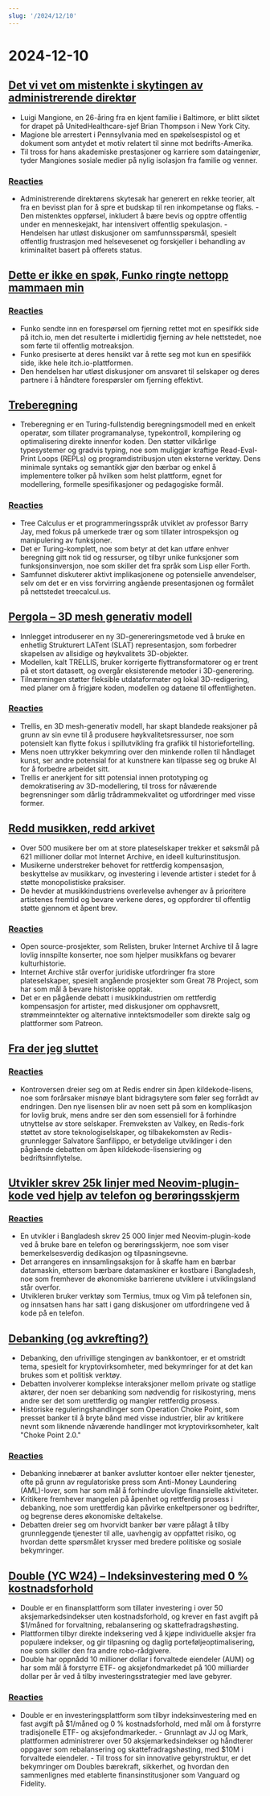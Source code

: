 ```yaml
---
slug: '/2024/12/10'
---
```


# 2024-12-10

## [Det vi vet om mistenkte i skytingen av administrerende direktør](https://www.bbc.com/news/articles/cp9nxee2r0do)

- Luigi Mangione, en 26-åring fra en kjent familie i Baltimore, er blitt siktet for drapet på UnitedHealthcare-sjef Brian Thompson i New York City.
- Magione ble arrestert i Pennsylvania med en spøkelsespistol og et dokument som antydet et motiv relatert til sinne mot bedrifts-Amerika.
- Til tross for hans akademiske prestasjoner og karriere som dataingeniør, tyder Mangiones sosiale medier på nylig isolasjon fra familie og venner.

### [Reacties](https://news.ycombinator.com/item?id=42370622)

- Administrerende direktørens skytesak har generert en rekke teorier, alt fra en bevisst plan for å spre et budskap til ren inkompetanse og flaks. - Den mistenktes oppførsel, inkludert å bære bevis og opptre offentlig under en menneskejakt, har intensivert offentlig spekulasjon. - Hendelsen har utløst diskusjoner om samfunnsspørsmål, spesielt offentlig frustrasjon med helsevesenet og forskjeller i behandling av kriminalitet basert på offerets status.

## [Dette er ikke en spøk, Funko ringte nettopp mammaen min](https://twitter.com/itchio/status/1866239798924763227)

### [Reacties](https://news.ycombinator.com/item?id=42371481)

- Funko sendte inn en forespørsel om fjerning rettet mot en spesifikk side på itch.io, men det resulterte i midlertidig fjerning av hele nettstedet, noe som førte til offentlig motreaksjon.
- Funko presiserte at deres hensikt var å rette seg mot kun en spesifikk side, ikke hele itch.io-plattformen.
- Den hendelsen har utløst diskusjoner om ansvaret til selskaper og deres partnere i å håndtere forespørsler om fjerning effektivt.

## [Treberegning](https://treecalcul.us/)

- Treberegning er en Turing-fullstendig beregningsmodell med en enkelt operatør, som tillater programanalyse, typekontroll, kompilering og optimalisering direkte innenfor koden. Den støtter vilkårlige typesystemer og gradvis typing, noe som muliggjør kraftige Read-Eval-Print Loops (REPLs) og programdistribusjon uten eksterne verktøy. Dens minimale syntaks og semantikk gjør den bærbar og enkel å implementere tolker på hvilken som helst plattform, egnet for modellering, formelle spesifikasjoner og pedagogiske formål.

### [Reacties](https://news.ycombinator.com/item?id=42373437)

- Tree Calculus er et programmeringsspråk utviklet av professor Barry Jay, med fokus på umerkede trær og som tillater introspeksjon og manipulering av funksjoner.
- Det er Turing-komplett, noe som betyr at det kan utføre enhver beregning gitt nok tid og ressurser, og tilbyr unike funksjoner som funksjonsinversjon, noe som skiller det fra språk som Lisp eller Forth.
- Samfunnet diskuterer aktivt implikasjonene og potensielle anvendelser, selv om det er en viss forvirring angående presentasjonen og formålet på nettstedet treecalcul.us.

## [Pergola – 3D mesh generativ modell](https://trellis3d.github.io/)

- Innlegget introduserer en ny 3D-genereringsmetode ved å bruke en enhetlig Strukturert LATent (SLAT) representasjon, som forbedrer skapelsen av allsidige og høykvalitets 3D-objekter.
- Modellen, kalt TRELLIS, bruker korrigerte flyttransformatorer og er trent på et stort datasett, og overgår eksisterende metoder i 3D-generering.
- Tilnærmingen støtter fleksible utdataformater og lokal 3D-redigering, med planer om å frigjøre koden, modellen og dataene til offentligheten.

### [Reacties](https://news.ycombinator.com/item?id=42369476)

- Trellis, en 3D mesh-generativ modell, har skapt blandede reaksjoner på grunn av sin evne til å produsere høykvalitetsressurser, noe som potensielt kan flytte fokus i spillutvikling fra grafikk til historiefortelling.
- Mens noen uttrykker bekymring over den minkende rollen til håndlaget kunst, ser andre potensial for at kunstnere kan tilpasse seg og bruke AI for å forbedre arbeidet sitt.
- Trellis er anerkjent for sitt potensial innen prototyping og demokratisering av 3D-modellering, til tross for nåværende begrensninger som dårlig trådrammekvalitet og utfordringer med visse former.

## [Redd musikken, redd arkivet](https://www.savethearchive.com/)

- Over 500 musikere ber om at store plateselskaper trekker et søksmål på 621 millioner dollar mot Internet Archive, en ideell kulturinstitusjon.
- Musikerne understreker behovet for rettferdig kompensasjon, beskyttelse av musikkarv, og investering i levende artister i stedet for å støtte monopolistiske praksiser.
- De hevder at musikkindustriens overlevelse avhenger av å prioritere artistenes fremtid og bevare verkene deres, og oppfordrer til offentlig støtte gjennom et åpent brev.

### [Reacties](https://news.ycombinator.com/item?id=42373098)

- Open source-prosjekter, som Relisten, bruker Internet Archive til å lagre lovlig innspilte konserter, noe som hjelper musikkfans og bevarer kulturhistorie.
- Internet Archive står overfor juridiske utfordringer fra store plateselskaper, spesielt angående prosjekter som Great 78 Project, som har som mål å bevare historiske opptak.
- Det er en pågående debatt i musikkindustrien om rettferdig kompensasjon for artister, med diskusjoner om opphavsrett, strømmeinntekter og alternative inntektsmodeller som direkte salg og plattformer som Patreon.

## [Fra der jeg sluttet](https://antirez.com/news/144)

### [Reacties](https://news.ycombinator.com/item?id=42378488)

- Kontroversen dreier seg om at Redis endrer sin åpen kildekode-lisens, noe som forårsaker misnøye blant bidragsytere som føler seg forrådt av endringen. Den nye lisensen blir av noen sett på som en komplikasjon for lovlig bruk, mens andre ser den som essensiell for å forhindre utnyttelse av store selskaper. Fremveksten av Valkey, en Redis-fork støttet av store teknologiselskaper, og tilbakekomsten av Redis-grunnlegger Salvatore Sanfilippo, er betydelige utviklinger i den pågående debatten om åpen kildekode-lisensiering og bedriftsinnflytelse.

## [Utvikler skrev 25k linjer med Neovim-plugin-kode ved hjelp av telefon og berøringsskjerm](https://old.reddit.com/r/neovim/comments/1h7vhmg/bro_been_developing_his_2k_star_plugin_on_a/)

### [Reacties](https://news.ycombinator.com/item?id=42374823)

- En utvikler i Bangladesh skrev 25 000 linjer med Neovim-plugin-kode ved å bruke bare en telefon og berøringsskjerm, noe som viser bemerkelsesverdig dedikasjon og tilpasningsevne.
- Det arrangeres en innsamlingsaksjon for å skaffe ham en bærbar datamaskin, ettersom bærbare datamaskiner er kostbare i Bangladesh, noe som fremhever de økonomiske barrierene utviklere i utviklingsland står overfor.
- Utvikleren bruker verktøy som Termius, tmux og Vim på telefonen sin, og innsatsen hans har satt i gang diskusjoner om utfordringene ved å kode på en telefon.

## [Debanking (og avkrefting?)](https://www.bitsaboutmoney.com/archive/debanking-and-debunking/)

- Debanking, den ufrivillige stengingen av bankkontoer, er et omstridt tema, spesielt for kryptovirksomheter, med bekymringer for at det kan brukes som et politisk verktøy.
- Debatten involverer komplekse interaksjoner mellom private og statlige aktører, der noen ser debanking som nødvendig for risikostyring, mens andre ser det som urettferdig og mangler rettferdig prosess.
- Historiske reguleringshandlinger som Operation Choke Point, som presset banker til å bryte bånd med visse industrier, blir av kritikere nevnt som liknende nåværende handlinger mot kryptovirksomheter, kalt "Choke Point 2.0."

### [Reacties](https://news.ycombinator.com/item?id=42371476)

- Debanking innebærer at banker avslutter kontoer eller nekter tjenester, ofte på grunn av regulatoriske press som Anti-Money Laundering (AML)-lover, som har som mål å forhindre ulovlige finansielle aktiviteter.
- Kritikere fremhever mangelen på åpenhet og rettferdig prosess i debanking, noe som urettferdig kan påvirke enkeltpersoner og bedrifter, og begrense deres økonomiske deltakelse.
- Debatten dreier seg om hvorvidt banker bør være pålagt å tilby grunnleggende tjenester til alle, uavhengig av oppfattet risiko, og hvordan dette spørsmålet krysser med bredere politiske og sosiale bekymringer.

## [Double (YC W24) – Indeksinvestering med 0 % kostnadsforhold](https://news.ycombinator.com/item?id=42377018)

- Double er en finansplattform som tillater investering i over 50 aksjemarkedsindekser uten kostnadsforhold, og krever en fast avgift på $1/måned for forvaltning, rebalansering og skattefradragshøsting.
- Plattformen tilbyr direkte indeksering ved å kjøpe individuelle aksjer fra populære indekser, og gir tilpasning og daglig porteføljeoptimalisering, noe som skiller den fra andre robo-rådgivere.
- Double har oppnådd 10 millioner dollar i forvaltede eiendeler (AUM) og har som mål å forstyrre ETF- og aksjefondmarkedet på 100 milliarder dollar per år ved å tilby investeringsstrategier med lave gebyrer.

### [Reacties](https://news.ycombinator.com/item?id=42377018)

- Double er en investeringsplattform som tilbyr indeksinvestering med en fast avgift på $1/måned og 0 % kostnadsforhold, med mål om å forstyrre tradisjonelle ETF- og aksjefondmarkeder. - Grunnlagt av JJ og Mark, plattformen administrerer over 50 aksjemarkedsindekser og håndterer oppgaver som rebalansering og skattefradragshøsting, med $10M i forvaltede eiendeler. - Til tross for sin innovative gebyrstruktur, er det bekymringer om Doubles bærekraft, sikkerhet, og hvordan den sammenlignes med etablerte finansinstitusjoner som Vanguard og Fidelity.

<head>
  <meta property="og:title" content="Det vi vet om mistenkte i skytingen av administrerende direktør" />
  <meta property="og:type" content="website" />
  <meta property="og:image" content="https://og.cho.sh/api/og/?title=Det%20vi%20vet%20om%20mistenkte%20i%20skytingen%20av%20administrerende%20direkt%C3%B8r&subheading=dinsdag%2010%20december%202024%3A%20Samenvatting%20Hacker%20News" />
</head>
